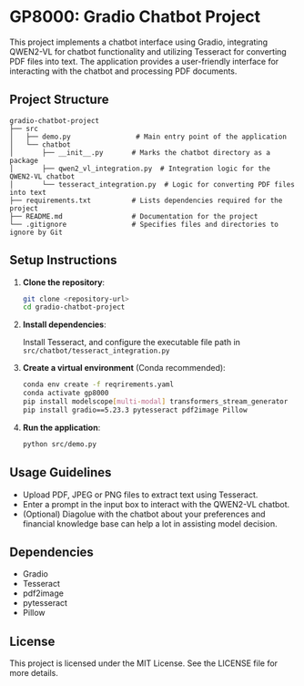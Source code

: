 # GP8000: Gradio Chatbot Project

This project implements a chatbot interface using Gradio, integrating QWEN2-VL for chatbot functionality and utilizing Tesseract for converting PDF files into text. The application provides a user-friendly interface for interacting with the chatbot and processing PDF documents.

## Project Structure

```
gradio-chatbot-project
├── src
│   ├── demo.py                # Main entry point of the application
│   └── chatbot
│       ├── __init__.py       # Marks the chatbot directory as a package
│       ├── qwen2_vl_integration.py  # Integration logic for the QWEN2-VL chatbot
│       └── tesseract_integration.py  # Logic for converting PDF files into text
├── requirements.txt          # Lists dependencies required for the project
├── README.md                 # Documentation for the project
└── .gitignore                # Specifies files and directories to ignore by Git
```

## Setup Instructions

1. **Clone the repository**:
   ```bash
   git clone <repository-url>
   cd gradio-chatbot-project
   ```

2. **Install dependencies**:

   Install Tesseract, and configure the executable file path in `src/chatbot/tesseract_integration.py`

3. **Create a virtual environment** (Conda recommended):
   ```bash
   conda env create -f reqrirements.yaml
   conda activate gp8000
   pip install modelscope[multi-modal] transformers_stream_generator
   pip install gradio==5.23.3 pytesseract pdf2image Pillow 
   ```

4. **Run the application**:
   ```bash
   python src/demo.py
   ```

## Usage Guidelines

- Upload PDF, JPEG or PNG files to extract text using Tesseract.
- Enter a prompt in the input box to interact with the QWEN2-VL chatbot.
- (Optional) Diagolue with the chatbot about your preferences and financial knowledge base can help a lot in assisting model decision.

## Dependencies

- Gradio
- Tesseract
- pdf2image
- pytesseract
- Pillow

## License

This project is licensed under the MIT License. See the LICENSE file for more details.

